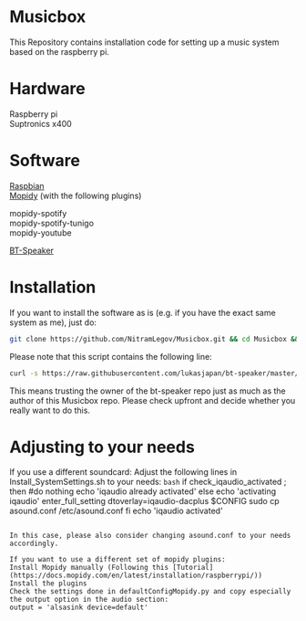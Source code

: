 # Musicbox
This Repository contains installation code for setting up a music system based on the raspberry pi.<br>
# Hardware
Raspberry pi<br>
Suptronics x400<br>

# Software
[Raspbian](https://www.raspberrypi.org/downloads/raspbian/)<br>
[Mopidy](https://www.mopidy.com/) (with the following plugins)<br>

   mopidy-spotify <br>
   mopidy-spotify-tunigo <br>
   mopidy-youtube<br>
   
[BT-Speaker](https://github.com/lukasjapan/bt-speaker)<br>

# Installation
If you want to install the software as is (e.g. if you have the exact same system as me), just do:
```bash
git clone https://github.com/NitramLegov/Musicbox.git && cd Musicbox && sudo ./Install.sh
```
Please note that this script contains the following line:<br>
```bash
curl -s https://raw.githubusercontent.com/lukasjapan/bt-speaker/master/install.sh | sudo bash
```
This means trusting the owner of the bt-speaker repo just as much as the author of this Musicbox repo. Please check upfront and decide whether you really want to do this.

# Adjusting to your needs
If you use a different soundcard:
Adjust the following lines in Install_SystemSettings.sh to your needs:
```bash```
if check_iqaudio_activated ; then
 #do nothing
 echo 'iqaudio already activated'
else
 echo 'activating iqaudio'
 enter_full_setting dtoverlay=iqaudio-dacplus $CONFIG
 sudo cp asound.conf /etc/asound.conf
fi
echo 'iqaudio activated'
```

In this case, please also consider changing asound.conf to your needs accordingly.

If you want to use a different set of mopidy plugins:
Install Mopidy manually (Following this [Tutorial] (https://docs.mopidy.com/en/latest/installation/raspberrypi/))
Install the plugins
Check the settings done in defaultConfigMopidy.py and copy especially the output option in the audio section:
output = 'alsasink device=default'
